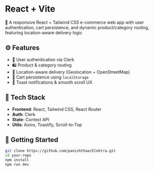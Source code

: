 # React + Vite
🛒 A responsive React + Tailwind CSS e-commerce web app with user authentication, cart persistence, and dynamic product/category routing, featuring location-aware delivery logic


## ⚙️ Features

- 🔐 User authentication via Clerk
- 🛍️ Product & category routing
- 📍 Location-aware delivery (Geolocation + OpenStreetMap)
- 🛒 Cart persistence using `localStorage`
- 🍞 Toast notifications & smooth scroll UX

## 🧰 Tech Stack

- **Frontend**: React, Tailwind CSS, React Router
- **Auth**: Clerk
- **State**: Context API
- **Utils**: Axios, Toastify, Scroll-to-Top

## 🚀 Getting Started

```bash
git clone https://github.com/panishthaa/Elektra.git
cd your-repo
npm install
npm run dev

